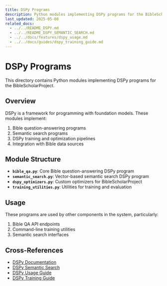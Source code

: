 ```yaml
---
title: DSPy Programs
description: Python modules implementing DSPy programs for the BibleScholarProject
last_updated: 2025-05-08
related_docs:
  - ../../README_DSPY.md
  - ../../README_DSPY_SEMANTIC_SEARCH.md
  - ../../docs/features/dspy_usage.md
  - ../../docs/guides/dspy_training_guide.md
---
```

# DSPy Programs

This directory contains Python modules implementing DSPy programs for the BibleScholarProject.

## Overview

DSPy is a framework for programming with foundation models. These modules implement:

1. Bible question-answering programs
2. Semantic search programs
3. DSPy training and optimization pipelines
4. Integration with Bible data sources

## Module Structure

- **`bible_qa.py`**: Core Bible question-answering DSPy program
- **`semantic_search.py`**: Vector-based semantic search DSPy program
- **`dspy_optimizers.py`**: Custom optimizers for BibleScholarProject
- **`training_utilities.py`**: Utilities for training and evaluation

## Usage

These programs are used by other components in the system, particularly:

1. Bible QA API endpoints
2. Command-line training utilities
3. Semantic search interfaces

## Cross-References
- [DSPy Documentation](../../README_DSPY.md)
- [DSPy Semantic Search](../../README_DSPY_SEMANTIC_SEARCH.md)
- [DSPy Usage Guide](../../docs/features/dspy_usage.md)
- [DSPy Training Guide](../../docs/guides/dspy_training_guide.md) 